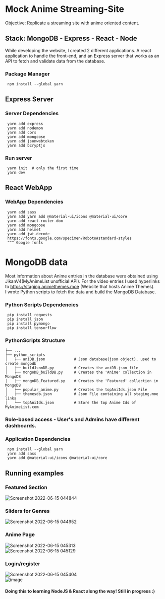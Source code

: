 # Mock Anime Streaming-Site
Objective: Replicate a streaming site with anime oriented content.  

## Stack: MongoDB - Express - React - Node

While developing the website, I created 2 different applications. A react application to handle the front-end, and an Express server that works as an API to fetch and validate data from the database.  
  
### Package Manager 
     npm install --global yarn

## Express Server  
### Server Dependencies
     yarn add express
     yarn add nodemon
     yarn add cors
     yarn add mongoose
     yarn add jsonwebtoken
     yarn add bcryptjs
     
### Run server
     yarn init  # only the first time
     yarn dev


## React WebApp
### WebApp Dependencies
     yarn add sass
     yarn add yarn add @material-ui/icons @material-ui/core
     yarn add react-router-dom
     yarn add mongoose
     yarn add helmet
     yarn add jwt-decode
     https://fonts.google.com/specimen/Roboto#standard-styles  
     ^^^ Google fonts


# MongoDB data
Most information about Anime entries in the database were obtained using JikanV4(MyAnimeList unofficial API). For the video entries I used hyperlinks to https://staging.animethemes.moe (Website that hosts Anime Themes).  
I wrote Python scripts to fetch the data and build the MongoDB Database.

### Python Scripts Dependencies
     pip install requests
     pip install json
     pip install pymongo
     pip install tensorflow

### PythonScripts Structure
```
├── ...
├── python_scripts            
│   ├── aniDB.json             # Json database(json object), used to create mongodb                
│   ├── buildJsonDB.py         # Creates the aniDB.json file     
│   ├── mongoDB_buildDB.py     # Creates the 'Anime' collection in MongoDB
│   ├── mongoDB_Featured.py    # Creates the 'Featured' collection in MongoDB
│   ├── popular_anime.py       # Creates the topAniIds.json File
│   ├── themesdb.json          # Json File containing all staging.moe links 
│   └── topAniIds.json         # Store the top Anime Ids of MyAnimeList.com
```


### Role-based access - User's and Admins have different dashboards.  
### 

### Application Dependencies
     npm install --global yarn
     yarn add sass
     yarn add @material-ui/icons @material-ui/core

## Running examples 
### Featured Section  
![Screenshot 2022-06-15 044844](https://user-images.githubusercontent.com/64340009/173786435-d139e825-be96-4d54-ad21-dd6723eebcc2.jpg)  


### Sliders for Genres  
![Screenshot 2022-06-15 044952](https://user-images.githubusercontent.com/64340009/173786476-6e81ef04-5a16-4457-9fba-d2b17e97e4c7.jpg)  


### Anime Page  
![Screenshot 2022-06-15 045313](https://user-images.githubusercontent.com/64340009/173786771-201d5db6-80c3-4d56-98f4-725db3d157c6.jpg)  
![Screenshot 2022-06-15 045129](https://user-images.githubusercontent.com/64340009/173786699-ea522ed5-e574-4f2a-81aa-f2da6a54a451.jpg)  


### Login/register  
![Screenshot 2022-06-15 045404](https://user-images.githubusercontent.com/64340009/173786902-81adfa39-c887-4c90-a3eb-50a0852828dc.jpg)  
![image](https://user-images.githubusercontent.com/64340009/173787111-b04f0741-e117-4ab4-9c29-fea396bb2da6.png)


#### Doing this to learning NodeJS & React along the way! Still in progress :) 
